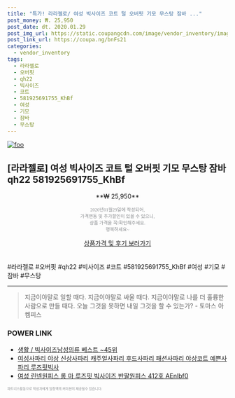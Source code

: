 ```yaml
--- 
title: "특가! 라라젤로/ 여성 빅사이즈 코트 털 오버핏 기모 무스탕 잠바 ..." 
post_money: ₩. 25,950 
post_date: dt. 2020.01.29 
post_img_url: https://static.coupangcdn.com/image/vendor_inventory/images/2018/12/14/17/2/3f6f0cf6-bc80-428b-ae98-7fdd9d3d1040.jpg 
post_link_url: https://coupa.ng/bnFs21 
categories: 
  - vendor_inventory 
tags: 
  - 라라젤로 
  - 오버핏 
  - qh22 
  - 빅사이즈 
  - 코트 
  - 581925691755_KhBf 
  - 여성 
  - 기모 
  - 잠바 
  - 무스탕 
--- 
```

[![foo](https://static.coupangcdn.com/image/vendor_inventory/images/2018/12/14/17/2/3f6f0cf6-bc80-428b-ae98-7fdd9d3d1040.jpg)](https://coupa.ng/bnFs21) 

## [라라젤로] 여성 빅사이즈 코트 털 오버핏 기모 무스탕 잠바 qh22 581925691755_KhBf 
<p style="text-align: center;">**₩ 25,950**</p> 
<p style="text-align: center;"><span style="color: #898c8f; font-family: Georgia,Times,serif; font-size: 0.75em;">2020년01월29일에 작성되어, <br>가격변동 및 추가할인이 있을 수 있으니,<br> 상품 가격을 꼭!확인해주세요.<br>행복하세요~</span> 
</p>	 
<div markdown="0" style="text-align: center;"><a href="https://coupa.ng/bnFs21" class="btn btn--success">상품가격 및 후기 보러가기</a></div> 
<br><br> 
  #라라젤로 #오버핏 #qh22 #빅사이즈 #코트 #581925691755_KhBf #여성 #기모 #잠바 #무스탕 
<hr> 

> 지금이야말로 일할 때다. 지금이야말로 싸울 때다. 지금이야말로 나를 더 훌륭한 사람으로 만들 때다. 오늘 그것을 못하면 내일 그것을 할 수 있는가? - 토마스 아켐피스 


### POWER LINK

* <a href="https://blog.naver.com/santokki14/221784013368" target="_blank">생활 / 빅사이즈남성의류 베스트 ~45위</a>
* <a href="https://blog.naver.com/fasyy4321/221788815710" target="_blank">여성사파리 야상 신상사파리 캐주얼사파리 후드사파리 패션사파리 야상코트 예쁜사파리 루즈핏빅사</a>
* <a href="https://blog.naver.com/fasyy4321/221784343708" target="_blank">여성 린넨원피스 롱 마 루즈핏 빅사이즈 반팔원피스 412호 AEnlbf0</a>

<span style="color: #898c8f; font-family: Georgia,Times,serif; font-size: 0.55em;">파트너스활동으로 작성자에게 일정액의 커미션이 제공될수 있습니다.</span> 
